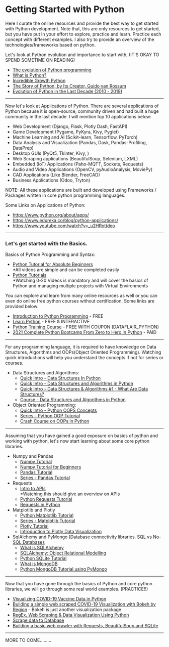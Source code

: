 # Getting Started with Python

Here I curate the online resources and provide the best way to get started with Python development. Note that, this are only resources to get started, but you have put in your effort to explore, practice and learn. Practice each concept with different examples. I also try to provide an overview of the technologies/frameworks based on python.

Let's look at Python evolution and importance to start with, (IT'S OKAY TO SPEND SOMETIME ON READING)
- [The evolution of Python programming](https://fadmagazine.com/2020/07/06/the-evolution-of-python-programming/)
- [What is Python?](https://pythoninstitute.org/what-is-python/)
- [Incredible Growth Python](https://stackoverflow.blog/2017/09/06/incredible-growth-python/)
- [The Story of Python, by Its Creator, Guido van Rossum](https://www.youtube.com/watch?v=J0Aq44Pze-w)
- [Evolution of Python in the Last Decade (2010 - 2019)](https://www.youtube.com/watch?v=xZXsR7soexU)
<hr/>

Now let's look at Applications of Python. There are several applications of Python because it is open-source, community driven and had built a huge community in the last decade. I will mention top 10 applications below:
- Web Development (Django, Flask, Plotly Dash, FastAPI)
- Game Development (Pygame, PyKyra, Kivy, Pyglet)
- Machine Learning and AI (Scikit-learn, Tensorflow, PyTorch)
- Data Analysis and Visualization (Pandas, Dask, Pandas-Profiling, DataPrep)
- Desktop GUIs (PyQt5, Tkinter, Kivy, )
- Web Scraping applications (BeautifulSoup, Selenium, LXML)
- Embedded (IoT) Applications (Paho-MQTT, Sockets, Requests)
- Audio and Video Applications (OpenCV, pyAudioAnalysis, MoviePy)
- CAD Applications (Like Blender, FreeCAD)
- Business Applications (Odoo, Tryton)

NOTE: All these applications are built and developed using Frameworks / Packages written in core python programming languages.

Some Links on Applications of Python:
- https://www.python.org/about/apps/
- https://www.edureka.co/blog/python-applications/
- https://www.youtube.com/watch?v=_u2HRottdeo
<hr/>

### Let's get started with the Basics.
Basics of Python Programming and Syntax:
- [Python Tutorial for Absolute Beginners](https://www.youtube.com/watch?v=Z1Yd7upQsXY&list=PLBZBJbE_rGRWeh5mIBhD-hhDwSEDxogDg) <br/>
  *All videos are simple and can be completed easily
- [Python Tutorials](https://www.youtube.com/playlist?list=PL-osiE80TeTt2d9bfVyTiXJA-UTHn6WwU) <br />
  *Watching 0-20 Videos is mandatory and will cover the basics of Python and managing multiple projects with Virtual Environments

You can explore and learn from many online resources as well or you can even do online free python courses without certification. Some links are provided below:
- [Introduction to Python Programming](https://www.udemy.com/course/pythonforbeginnersintro/) - FREE
- [Learn Python](https://www.learnpython.org/) - FREE & INTERACTIVE
- [Python Training Course](https://data-flair.training/python-course/) - FREE WITH COUPON (DATAFLAIR_PYTHON)
- [2021 Complete Python Bootcamp From Zero to Hero in Python](https://www.udemy.com/course/complete-python-bootcamp/) - PAID
<hr/>

For any programming language, it is required to have knowledge on Data Structures, Algorithms and OOPs(Object Oriented Programming). Watching quick introductions will help you understand the concepts if not for series or courses.
- Data Structures and Algorithms:
  - [Quick Intro - Data Structures In Python](https://www.youtube.com/watch?v=m9n2f9lhtrw)
  - [Quick Intro - Data Structures and Algorithms in Python](https://www.youtube.com/watch?v=xOuRE3IuEB8)
  - [Quick Intro - Data Structures & Algorithms #1 - What Are Data Structures?](https://www.youtube.com/watch?v=bum_19loj9A)
  - [Course - Data Structures and Algorithms in Python](https://www.youtube.com/watch?v=_t2GVaQasRY&list=PLeo1K3hjS3uu_n_a__MI_KktGTLYopZ12)
- Object Oriented Programming:
  - [Quick Intro - Python OOPS Concepts](https://www.youtube.com/watch?v=SRu1GAfr3LA)
  - [Series - Python OOP Tutorial](https://www.youtube.com/watch?v=ZDa-Z5JzLYM&list=PL-osiE80TeTsqhIuOqKhwlXsIBIdSeYtc)
  - [Crash Course on OOPs in Python](https://www.youtube.com/watch?v=-pEs-Bss8Wc)
<hr/>

Assuming that you have gained a good exposure on basics of python and working with python, let's now start learning about some core python libraries.
- Numpy and Pandas
  - [Numpy Tutorial](https://www.youtube.com/watch?v=8JfDAm9y_7s)
  - [Numpy Tutorial for Beginners](https://www.youtube.com/watch?v=QUT1VHiLmmI)
  - [Pandas Tutorial](https://www.youtube.com/watch?v=UB3DE5Bgfx4)
  - [Series - Pandas Tutorial](https://www.youtube.com/watch?v=ZyhVh-qRZPA&list=PL-osiE80TeTsWmV9i9c58mdDCSskIFdDS)
- Requests
  - [Intro to APIs](https://www.youtube.com/watch?v=iFMLyMgCUTs&list=PLM-7VG-sgbtBBnWb2Jc5kufgtWYEmiMAw) <br />
    *Watching this should give an overview on APIs
  - [Python Requests Tutorial](https://www.youtube.com/watch?v=tb8gHvYlCFs)
  - [Requests in Python](https://www.youtube.com/watch?v=iv-Uc8d3tDs)
- Matplotlib and Plotly
  - [Python Matplotlib Tutorial](https://www.youtube.com/watch?v=yZTBMMdPOww)
  - [Series - Matplotlib Tutorial](https://www.youtube.com/watch?v=qqwf4Vuj8oM&list=PLeo1K3hjS3uu4Lr8_kro2AqaO6CFYgKOl)
  - [Plotly Tutorial](https://www.youtube.com/watch?v=GGL6U0k8WYA)
  - [Introduction to Plotly Data Visualization](https://www.youtube.com/watch?v=_b2KXL0wHQg)
- SqlAlchemy and PyMongo (Database connectivity libraries. [SQL vs No-SQL Databases](https://www.youtube.com/watch?v=QwevGzVu_zk)
  - [What is SQLAlchemy](https://www.youtube.com/watch?v=AveTpEQcUd8)
  - [SQLAlchemy: Object Relational Modelling](https://www.youtube.com/watch?v=OT5qJBINiJY)
  - [Python SQLite Tutorial](https://www.youtube.com/watch?v=pd-0G0MigUA)
  - [What is MongoDB](https://www.youtube.com/watch?v=SnqPyqRh4r4)
  - [Python MongoDB Tutorial using PyMongo](https://www.youtube.com/watch?v=rE_bJl2GAY8)
<hr/>

Now that you have gone through the basics of Python and core python libraries, we will go through some real world examples. (PRACTICE!!)
- [Visualizing COVID-19 Vaccine Data in Python](https://towardsdatascience.com/visualizing-covid-19-vaccine-data-in-python-in-5-simple-steps-51bf5ab619c9)
- [Building a simple web scraped COVID-19 Visualization with Bokeh by Region](https://towardsdatascience.com/building-a-simple-web-scraped-covid-19-visualization-with-bokeh-by-region-84aa351f668) - Bokeh is just another visualization package
- [RegEx, Web Scraping & Data Visualization Using Python](https://www.youtube.com/watch?v=PrAXVqpi2f0)
- [Scrape data to Database](https://www.youtube.com/watch?v=xBbK2kvHXwE)
- [Building a basic web crawler with Requests, BeautifulSoup and SQLite](https://charlieojackson.co.uk/python/python-web-crawler.php)
<hr />

MORE TO COME.........
